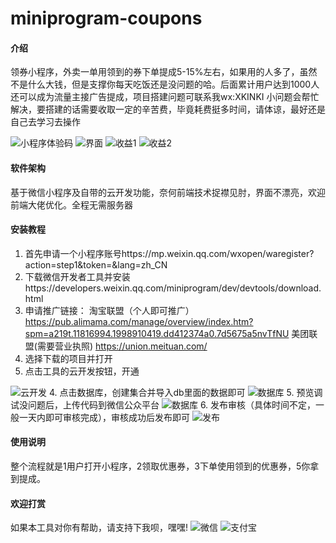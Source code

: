 # miniprogram-coupons

#### 介绍
领券小程序，外卖一单用领到的券下单提成5-15%左右，如果用的人多了，虽然不是什么大钱，但是支撑你每天吃饭还是没问题的哈。后面累计用户达到1000人还可以成为流量主接广告提成，项目搭建问题可联系我wx:XKINKI
小问题会帮忙解决，要搭建的话需要收取一定的辛苦费，毕竟耗费挺多时间，请体谅，最好还是自己去学习去操作

![小程序体验码](https://gitee.com/kkshell/miniprogram-coupons.git/document/微信图片_20201221101621.jpg)
![界面](https://gitee.com/kkshell/miniprogram-coupons.git/document/1608517012(1).jpg)
![收益1](https://gitee.com/kkshell/miniprogram-coupons.git/document/0bbc57902871631bed8a637d8b0ccc8.png)
![收益2](https://gitee.com/kkshell/miniprogram-coupons.git/document/1608516674(1).jpg)



#### 软件架构
基于微信小程序及自带的云开发功能，奈何前端技术捉襟见肘，界面不漂亮，欢迎前端大佬优化。全程无需服务器



#### 安装教程

1.  首先申请一个小程序账号https://mp.weixin.qq.com/wxopen/waregister?action=step1&token=&lang=zh_CN
2.  下载微信开发者工具并安装https://developers.weixin.qq.com/miniprogram/dev/devtools/download.html
3.  申请推广链接：
淘宝联盟（个人即可推广）https://pub.alimama.com/manage/overview/index.htm?spm=a219t.11816994.1998910419.dd412374a0.7d5675a5nvTfNU
美团联盟(需要营业执照) https://union.meituan.com/
3.  选择下载的项目并打开
4.  点击工具的云开发按钮，开通

![云开发](https://gitee.com/kkshell/miniprogram-coupons.git/document/1608515760.jpg)
4.  点击数据库，创建集合并导入db里面的数据即可
![数据库](https://gitee.com/kkshell/miniprogram-coupons.git/document/1608515760.jpg)
5.  预览调试没问题后，上传代码到微信公众平台
![数据库](https://gitee.com/kkshell/miniprogram-coupons.git/document/1608515787(1).jpg)
6.  发布审核（具体时间不定，一般一天内即可审核完成），审核成功后发布即可
![发布](https://gitee.com/kkshell/miniprogram-coupons.git/document/1608515833(1).jpg)






#### 使用说明

整个流程就是1用户打开小程序，2领取优惠券，3下单使用领到的优惠券，5你拿到提成。

#### 欢迎打赏

如果本工具对你有帮助，请支持下我呗，嘿嘿!
![微信](https://gitee.com/kkshell/miniprogram-coupons/document/we.jpg)
![支付宝](https://gitee.com/kkshell/miniprogram-coupons/document/ali.jpg)



